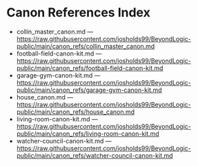# Canon References Index

- collin_master_canon.md — https://raw.githubusercontent.com/josholds99/BeyondLogic-public/main/canon_refs/collin_master_canon.md
- football-field-canon-kit.md — https://raw.githubusercontent.com/josholds99/BeyondLogic-public/main/canon_refs/football-field-canon-kit.md
- garage-gym-canon-kit.md — https://raw.githubusercontent.com/josholds99/BeyondLogic-public/main/canon_refs/garage-gym-canon-kit.md
- house_canon.md — https://raw.githubusercontent.com/josholds99/BeyondLogic-public/main/canon_refs/house_canon.md
- living-room-canon-kit.md — https://raw.githubusercontent.com/josholds99/BeyondLogic-public/main/canon_refs/living-room-canon-kit.md
- watcher-council-canon-kit.md — https://raw.githubusercontent.com/josholds99/BeyondLogic-public/main/canon_refs/watcher-council-canon-kit.md
